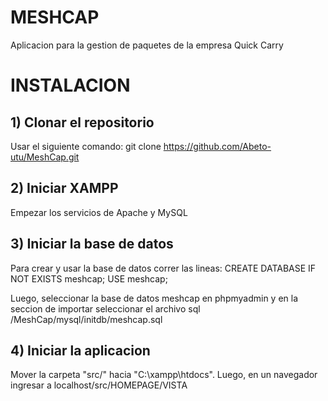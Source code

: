 # MESHCAP
Aplicacion para la gestion de paquetes de la empresa Quick Carry

# INSTALACION

## 1) Clonar el repositorio
Usar el siguiente comando:
git clone https://github.com/Abeto-utu/MeshCap.git

## 2) Iniciar XAMPP
Empezar los servicios de Apache y MySQL

## 3) Iniciar la base de datos
Para crear y usar la base de datos correr las lineas: CREATE DATABASE IF NOT EXISTS meshcap; USE meshcap;

Luego, seleccionar la base de datos meshcap en phpmyadmin y en la seccion de importar seleccionar el archivo sql /MeshCap/mysql/initdb/meshcap.sql

## 4) Iniciar la aplicacion
Mover la carpeta "src/" hacia "C:\xampp\htdocs". Luego, en un navegador ingresar a localhost/src/HOMEPAGE/VISTA
